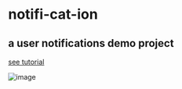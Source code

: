 # notifi-cat-ion
## a user notifications demo project

[see tutorial](https://swiftinsg.org/learn/notifications)

![image](https://github.com/user-attachments/assets/104a6efb-76e8-42e8-befd-3d88108e4a1d)
